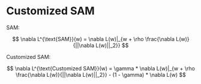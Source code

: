 # Customized SAM

SAM:

$$
\nabla L^{\text{SAM}}(w)  = \nabla L(w)|_{w + \rho \frac{\nabla L(w)}{||\nabla L(w)||_2}}
$$

Customized SAM:

$$
\nabla L^{\text{Customized SAM}}(w)  = \gamma * \nabla L(w)|_{w + \rho \frac{\nabla L(w)}{||\nabla L(w)||_2}} - (1 - \gamma) * \nabla L(w)
$$
